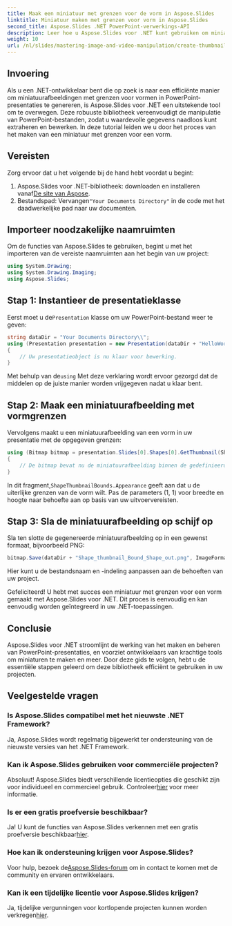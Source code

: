 ```yaml
---
title: Maak een miniatuur met grenzen voor de vorm in Aspose.Slides
linktitle: Miniatuur maken met grenzen voor vorm in Aspose.Slides
second_title: Aspose.Slides .NET PowerPoint-verwerkings-API
description: Leer hoe u Aspose.Slides voor .NET kunt gebruiken om miniatuurafbeeldingen met gedefinieerde grenzen voor vormen in PowerPoint-presentaties te maken. Deze uitgebreide handleiding biedt stapsgewijze instructies.
weight: 10
url: /nl/slides/mastering-image-and-video-manipulation/create-thumbnail-bounds-shape/
---
```

## Invoering

Als u een .NET-ontwikkelaar bent die op zoek is naar een efficiënte manier om miniatuurafbeeldingen met grenzen voor vormen in PowerPoint-presentaties te genereren, is Aspose.Slides voor .NET een uitstekende tool om te overwegen. Deze robuuste bibliotheek vereenvoudigt de manipulatie van PowerPoint-bestanden, zodat u waardevolle gegevens naadloos kunt extraheren en bewerken. In deze tutorial leiden we u door het proces van het maken van een miniatuur met grenzen voor een vorm.

## Vereisten

Zorg ervoor dat u het volgende bij de hand hebt voordat u begint:

1.  Aspose.Slides voor .NET-bibliotheek: downloaden en installeren vanaf[De site van Aspose](https://releases.aspose.com/slides/net/).
2.  Bestandspad: Vervangen`"Your Documents Directory"` in de code met het daadwerkelijke pad naar uw documenten.

## Importeer noodzakelijke naamruimten

Om de functies van Aspose.Slides te gebruiken, begint u met het importeren van de vereiste naamruimten aan het begin van uw project:

```csharp
using System.Drawing;
using System.Drawing.Imaging;
using Aspose.Slides;
```

## Stap 1: Instantieer de presentatieklasse

 Eerst moet u de`Presentation` klasse om uw PowerPoint-bestand weer te geven:

```csharp
string dataDir = "Your Documents Directory\\";
using (Presentation presentation = new Presentation(dataDir + "HelloWorld.pptx"))
{
    // Uw presentatieobject is nu klaar voor bewerking.
}
```

 Met behulp van de`using` Met deze verklaring wordt ervoor gezorgd dat de middelen op de juiste manier worden vrijgegeven nadat u klaar bent.

## Stap 2: Maak een miniatuurafbeelding met vormgrenzen

Vervolgens maakt u een miniatuurafbeelding van een vorm in uw presentatie met de opgegeven grenzen:

```csharp
using (Bitmap bitmap = presentation.Slides[0].Shapes[0].GetThumbnail(ShapeThumbnailBounds.Appearance, 1, 1))
{
    // De bitmap bevat nu de miniatuurafbeelding binnen de gedefinieerde grenzen.
}
```

 In dit fragment,`ShapeThumbnailBounds.Appearance` geeft aan dat u de uiterlijke grenzen van de vorm wilt. Pas de parameters (1, 1) voor breedte en hoogte naar behoefte aan op basis van uw uitvoervereisten.

## Stap 3: Sla de miniatuurafbeelding op schijf op

Sla ten slotte de gegenereerde miniatuurafbeelding op in een gewenst formaat, bijvoorbeeld PNG:

```csharp
bitmap.Save(dataDir + "Shape_thumbnail_Bound_Shape_out.png", ImageFormat.Png);
```

Hier kunt u de bestandsnaam en -indeling aanpassen aan de behoeften van uw project.

Gefeliciteerd! U hebt met succes een miniatuur met grenzen voor een vorm gemaakt met Aspose.Slides voor .NET. Dit proces is eenvoudig en kan eenvoudig worden geïntegreerd in uw .NET-toepassingen.

## Conclusie

Aspose.Slides voor .NET stroomlijnt de werking van het maken en beheren van PowerPoint-presentaties, en voorziet ontwikkelaars van krachtige tools om miniaturen te maken en meer. Door deze gids te volgen, hebt u de essentiële stappen geleerd om deze bibliotheek efficiënt te gebruiken in uw projecten.

## Veelgestelde vragen

### Is Aspose.Slides compatibel met het nieuwste .NET Framework?

Ja, Aspose.Slides wordt regelmatig bijgewerkt ter ondersteuning van de nieuwste versies van het .NET Framework.

### Kan ik Aspose.Slides gebruiken voor commerciële projecten?

 Absoluut! Aspose.Slides biedt verschillende licentieopties die geschikt zijn voor individueel en commercieel gebruik. Controleer[hier](https://purchase.aspose.com/buy) voor meer informatie.

### Is er een gratis proefversie beschikbaar?

 Ja! U kunt de functies van Aspose.Slides verkennen met een gratis proefversie beschikbaar[hier](https://releases.aspose.com/).

### Hoe kan ik ondersteuning krijgen voor Aspose.Slides?

Voor hulp, bezoek de[Aspose.Slides-forum](https://forum.aspose.com/c/slides/11) om in contact te komen met de community en ervaren ontwikkelaars.

### Kan ik een tijdelijke licentie voor Aspose.Slides krijgen?

 Ja, tijdelijke vergunningen voor kortlopende projecten kunnen worden verkregen[hier](https://purchase.aspose.com/temporary-license/).